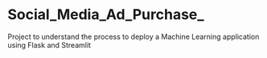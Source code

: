 # Social_Media_Ad_Purchase_
Project to understand the process to deploy a Machine Learning application using Flask and Streamlit
